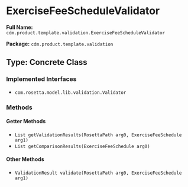 # ExerciseFeeScheduleValidator

**Full Name:** `cdm.product.template.validation.ExerciseFeeScheduleValidator`

**Package:** `cdm.product.template.validation`

## Type: Concrete Class

### Implemented Interfaces

- `com.rosetta.model.lib.validation.Validator`

### Methods

#### Getter Methods

- `List getValidationResults(RosettaPath arg0, ExerciseFeeSchedule arg1)`
- `List getComparisonResults(ExerciseFeeSchedule arg0)`

#### Other Methods

- `ValidationResult validate(RosettaPath arg0, ExerciseFeeSchedule arg1)`

